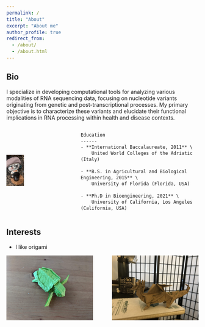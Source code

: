 ```yaml
---
permalink: /
title: "About"
excerpt: "About me"
author_profile: true
redirect_from: 
  - /about/
  - /about.html
---
```





Bio
------
I specialize in developing computational tools for analyzing various modalities of RNA sequencing data, focusing on nucleotide variants originating from genetic and post-transcriptional processes. My primary objective is to characterize these variants and elucidate their functional implications in RNA processing within health and disease contexts.



<div style="display: flex; align-items: center;">

  <div style="flex: 1; margin-right: 20px; margin-left: 0px;">
    <img src="/images/PXL_20210107_064439158.jpg" alt="Figure description" style="width: 30%; height: 30%"/>  
  </div>

  <div style="flex: 2; margin-left: 20px;">
    
    Education
    ------
    - **International Baccalaureate, 2011** \
        United World Colleges of the Adriatic (Italy)
        
    - **B.S. in Agricultural and Biological Engineering, 2015** \
        University of Florida (Florida, USA)
    
    - **Ph.D in Bioengineering, 2021** \
        University of California, Los Angeles (California, USA)
  
  </div>

</div>







Interests
------
- I like origami

<div style="display: flex; justify-content: space-between;">
  <img src="/images/PXL_20201013_222829414.jpg"  alt="Image 1 description" style="width: 45%;"/>
  <img src="/images/IMG_1043.JPG" alt="Image 2 description" style="width: 45%;"/>
</div>

